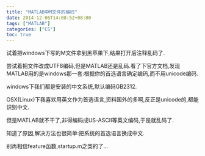 ```yaml
---
title: "MATLAB中M文件的编码"
date: 2014-12-06T14:08:52+08:00
tags: ["MATLAB"]
categories: ["CS"]
toc: true
---
```


试着把windows下写的M文件拿到黑苹果下,结果打开后注释乱码了.

尝试着把文件改成UTF8编码,但是MATLAB还是乱码.看了下官方文档,发现MATLAB用的是windows那一套:根据你的首选语言确定编码,而不用unicode编码.

windows下我们都是安装的中文系统,默认编码GB2312.

OSX(Linux)下我喜欢用英文作为首选语言,资料国外的多啊,反正是unicode的,都能识别中文.

但是MATLAB就不干了,非得编码成US-ASCII等英文编码,于是就乱码了.

知道了原因,解决方法也很简单:把系统的首选语言换成中文.

别再相信feature函数,startup.m之类的了...